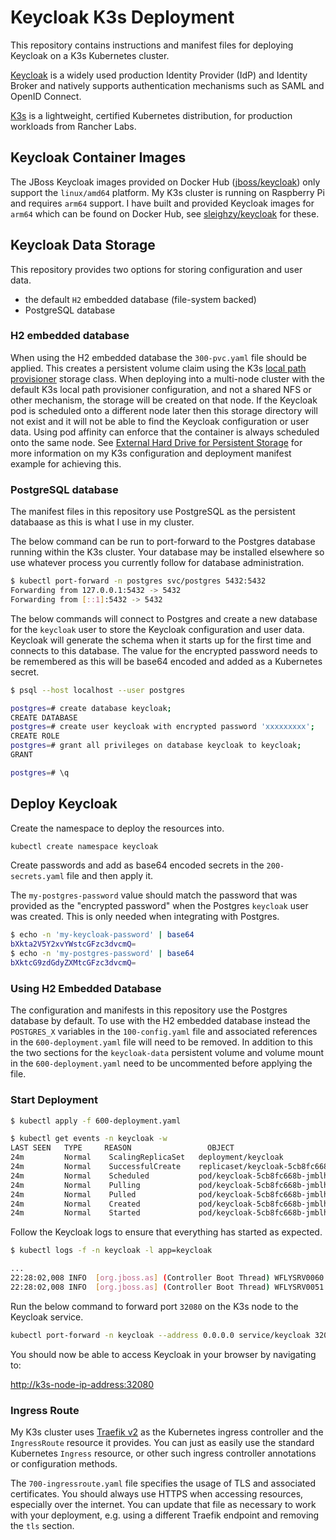 # Keycloak K3s Deployment

This repository contains instructions and manifest files for deploying Keycloak
on a K3s Kubernetes cluster.

[Keycloak] is a widely used production Identity Provider (IdP) and Identity
Broker and natively supports authentication mechanisms such as SAML and OpenID
Connect.

[K3s] is a lightweight, certified Kubernetes distribution, for production
workloads from Rancher Labs.

## Keycloak Container Images

The JBoss Keycloak images provided on Docker Hub ([jboss/keycloak]) only support
the `linux/amd64` platform. My K3s cluster is running on Raspberry Pi and
requires `arm64` support. I have built and provided Keycloak images for `arm64`
which can be found on Docker Hub, see [sleighzy/keycloak] for these.

## Keycloak Data Storage

This repository provides two options for storing configuration and user data.

- the default `H2` embedded database (file-system backed)
- PostgreSQL database

### H2 embedded database

When using the H2 embedded database the `300-pvc.yaml` file should be applied.
This creates a persistent volume claim using the K3s [local path provisioner]
storage class. When deploying into a multi-node cluster with the default K3s
local path provisioner configuration, and not a shared NFS or other mechanism,
the storage will be created on that node. If the Keycloak pod is scheduled onto
a different node later then this storage directory will not exist and it will
not be able to find the Keycloak configuration or user data. Using pod affinity
can enforce that the container is always scheduled onto the same node. See
[External Hard Drive for Persistent Storage] for more information on my K3s
configuration and deployment manifest example for achieving this.

### PostgreSQL database

The manifest files in this repository use PostgreSQL as the persistent databaase
as this is what I use in my cluster.

The below command can be run to port-forward to the Postgres database running
within the K3s cluster. Your database may be installed elsewhere so use whatever
process you currently follow for database administration.

```sh
$ kubectl port-forward -n postgres svc/postgres 5432:5432
Forwarding from 127.0.0.1:5432 -> 5432
Forwarding from [::1]:5432 -> 5432
```

The below commands will connect to Postgres and create a new database for the
`keycloak` user to store the Keycloak configuration and user data. Keycloak will
generate the schema when it starts up for the first time and connects to this
database. The value for the encrypted password needs to be remembered as this
will be base64 encoded and added as a Kubernetes secret.

```sh
$ psql --host localhost --user postgres

postgres=# create database keycloak;
CREATE DATABASE
postgres=# create user keycloak with encrypted password 'xxxxxxxxx';
CREATE ROLE
postgres=# grant all privileges on database keycloak to keycloak;
GRANT

postgres=# \q
```

## Deploy Keycloak

Create the namespace to deploy the resources into.

```sh
kubectl create namespace keycloak
```

Create passwords and add as base64 encoded secrets in the `200-secrets.yaml`
file and then apply it.

The `my-postgres-password` value should match the password that was provided as
the "encrypted password" when the Postgres `keycloak` user was created. This is
only needed when integrating with Postgres.

```sh
$ echo -n 'my-keycloak-password' | base64
bXkta2V5Y2xvYWstcGFzc3dvcmQ=
$ echo -n 'my-postgres-password' | base64
bXktcG9zdGdyZXMtcGFzc3dvcmQ=
```

### Using H2 Embedded Database

The configuration and manifests in this repository use the Postgres database by
default. To use with the H2 embedded database instead the `POSTGRES_X` variables
in the `100-config.yaml` file and associated references in the
`600-deployment.yaml` file will need to be removed. In addition to this the two
sections for the `keycloak-data` persistent volume and volume mount in the
`600-deployment.yaml` need to be uncommented before applying the file.

### Start Deployment

```sh
$ kubectl apply -f 600-deployment.yaml

$ kubectl get events -n keycloak -w
LAST SEEN   TYPE     REASON                 OBJECT                               MESSAGE
24m         Normal    ScalingReplicaSet   deployment/keycloak              Scaled up replica set keycloak-5cb8fc668b to 1
24m         Normal    SuccessfulCreate    replicaset/keycloak-5cb8fc668b   Created pod: keycloak-5cb8fc668b-jmblh
24m         Normal    Scheduled           pod/keycloak-5cb8fc668b-jmblh    Successfully assigned keycloak/keycloak-5cb8fc668b-jmblh to k3s-1
24m         Normal    Pulling             pod/keycloak-5cb8fc668b-jmblh    Pulling image "sleighzy/keycloak:12.0.1-arm64"
24m         Normal    Pulled              pod/keycloak-5cb8fc668b-jmblh    Successfully pulled image "sleighzy/keycloak:12.0.1-arm64"
24m         Normal    Created             pod/keycloak-5cb8fc668b-jmblh    Created container keycloak
24m         Normal    Started             pod/keycloak-5cb8fc668b-jmblh    Started container keycloak
```

Follow the Keycloak logs to ensure that everything has started as expected.

```sh
$ kubectl logs -f -n keycloak -l app=keycloak

...
22:28:02,008 INFO  [org.jboss.as] (Controller Boot Thread) WFLYSRV0060: Http management interface listening on http://127.0.0.1:9990/management
22:28:02,008 INFO  [org.jboss.as] (Controller Boot Thread) WFLYSRV0051: Admin console listening on http://127.0.0.1:9990
```

Run the below command to forward port `32080` on the K3s node to the Keycloak
service.

```sh
kubectl port-forward -n keycloak --address 0.0.0.0 service/keycloak 32080:http
```

You should now be able to access Keycloak in your browser by navigating to:

<http://k3s-node-ip-address:32080>

### Ingress Route

My K3s cluster uses [Traefik v2] as the Kubernetes ingress controller and the
`IngressRoute` resource it provides. You can just as easily use the standard
Kubernetes `Ingress` resource, or other such ingress controller annotations or
configuration methods.

The `700-ingressroute.yaml` file specifies the usage of TLS and associated
certificates. You should always use HTTPS when accessing resources, especially
over the internet. You can update that file as necessary to work with your
deployment, e.g. using a different Traefik endpoint and removing the `tls`
section.

[external hard drive for persistent storage]:
  https://github.com/sleighzy/raspberry-pi-k3s-homelab/blob/main/k3s.md#external-hard-drive-for-persistent-storage
[jboss/keycloak]: https://hub.docker.com/r/jboss/keycloak
[k3s]: https://k3s.io/
[keycloak]: https://www.keycloak.org/
[local path provisioner]: https://rancher.com/docs/k3s/latest/en/storage/
[sleighzy/keycloak]: https://hub.docker.com/repository/docker/sleighzy/keycloak
[traefik v2]: https://traefik.io/traefik/
